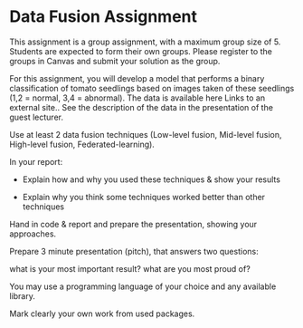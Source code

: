 # Data Fusion Assignment

This assignment is a group assignment, with a maximum group size of 5. Students are expected to form their own groups. Please register to the groups in Canvas and submit your solution as the group.

For this assignment, you will develop a model that performs a binary classification of tomato seedlings based on images taken of these seedlings (1,2 = normal, 3,4 = abnormal). The data is available here Links to an external site.. See the description of the data in the presentation of the guest lecturer. 

Use at least 2 data fusion techniques (Low-level fusion, Mid-level fusion, High-level fusion, Federated-learning).

In your report:

- Explain how and why you used these techniques & show your results

- Explain why you think some techniques worked better than other techniques

Hand in code & report and prepare the presentation, showing your approaches.

 

Prepare 3 minute presentation (pitch), that answers two questions:

what is your most important result?
what are you most proud of?
 

You may use a programming language of your choice and any available library.

Mark clearly your own work from used packages.
